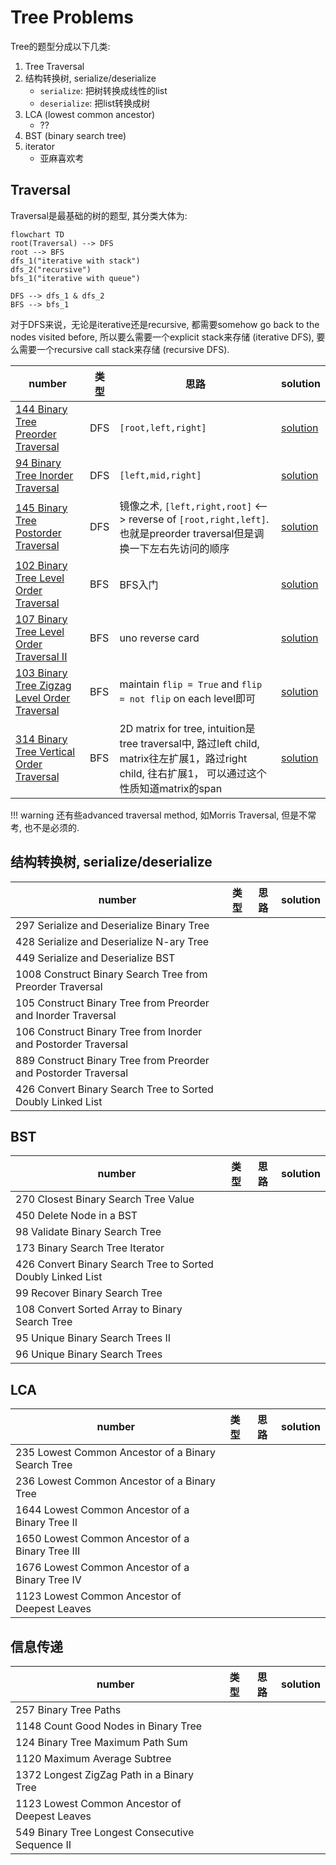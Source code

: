 # Tree Problems

Tree的题型分成以下几类:




1. Tree Traversal
2. 结构转换树, serialize/deserialize
    - `serialize`: 把树转换成线性的list
    - `deserialize`: 把list转换成树
3. LCA (lowest common ancestor)
    - ??
4. BST (binary search tree)
5. iterator
    - 亚麻喜欢考


## Traversal

Traversal是最基础的树的题型, 其分类大体为:

```mermaid
flowchart TD
root(Traversal) --> DFS
root --> BFS
dfs_1("iterative with stack")
dfs_2("recursive")
bfs_1("iterative with queue")

DFS --> dfs_1 & dfs_2
BFS --> bfs_1
```

对于DFS来说，无论是iterative还是recursive, 都需要somehow go back to the nodes visited before, 所以要么需要一个explicit stack来存储 (iterative DFS), 要么需要一个recursive call stack来存储 (recursive DFS).


|number|类型|思路|solution|
|---|---|---|---|
|[144 Binary Tree Preorder Traversal](https://leetcode.com/problems/binary-tree-preorder-traversal/description/)|DFS|`[root,left,right]`|[solution](../../leetcode/144-binary-tree-preorder-traversal/index.md)|
|[94 Binary Tree Inorder Traversal](https://leetcode.com/problems/binary-tree-inorder-traversal/description/)|DFS|`[left,mid,right]`|[solution](../../leetcode/94-binary-tree-inorder-traversal/index.md)|
|[145 Binary Tree Postorder Traversal](https://leetcode.com/problems/binary-tree-postorder-traversal/description/)|DFS|镜像之术, `[left,right,root]` <--> reverse of `[root,right,left]`. 也就是preorder traversal但是调换一下左右先访问的顺序|[solution](../../leetcode/145-binary-tree-postorder-traversal/index.md)|
|[102 Binary Tree Level Order Traversal](https://leetcode.com/problems/binary-tree-level-order-traversal/description/)|BFS|BFS入门|[solution](../../leetcode/102-binary-tree-level-order-traversal/index.md)|
|[107 Binary Tree Level Order Traversal II](https://leetcode.com/problems/binary-tree-level-order-traversal-ii/description/)|BFS|uno reverse card|[solution](../../leetcode/107-binary-tree-level-order-traversal-II/index.md)|
|[103 Binary Tree Zigzag Level Order Traversal](https://leetcode.com/problems/binary-tree-zigzag-level-order-traversal/description/)|BFS|maintain `flip = True` and `flip = not flip` on each level即可|[solution](../../leetcode/103-binary-tree-zigzag-level-order-traversal/index.md)|
|[314 Binary Tree Vertical Order Traversal](https://leetcode.com/problems/binary-tree-vertical-order-traversal/description/)|BFS|2D matrix for tree, intuition是tree traversal中, 路过left child, matrix往左扩展1，路过right child, 往右扩展1， 可以通过这个性质知道matrix的span|[solution](../../leetcode/314-binary-tree-vertical-order-traversal/index.md)|


!!! warning
    还有些advanced traversal method, 如Morris Traversal, 但是不常考, 也不是必须的.

## 结构转换树, serialize/deserialize


|number|类型|思路|solution|
|---|---|---|---|
|297 Serialize and Deserialize Binary Tree|
|428 Serialize and Deserialize N-ary Tree|
|449 Serialize and Deserialize BST|
|1008 Construct Binary Search Tree from Preorder Traversal|
|105 Construct Binary Tree from Preorder and Inorder Traversal|
|106 Construct Binary Tree from Inorder and Postorder Traversal|
|889 Construct Binary Tree from Preorder and Postorder Traversal|
|426 Convert Binary Search Tree to Sorted Doubly Linked List|


## BST

|number|类型|思路|solution|
|---|---|---|---|
|270 Closest Binary Search Tree Value|
|450 Delete Node in a BST|
|98 Validate Binary Search Tree|
|173 Binary Search Tree Iterator|
|426 Convert Binary Search Tree to Sorted Doubly Linked List|
|99 Recover Binary Search Tree|
|108 Convert Sorted Array to Binary Search Tree|
|95 Unique Binary Search Trees II|
|96 Unique Binary Search Trees|


## LCA

|number|类型|思路|solution|
|---|---|---|---|
|235 Lowest Common Ancestor of a Binary Search Tree|
|236 Lowest Common Ancestor of a Binary Tree|
|1644 Lowest Common Ancestor of a Binary Tree II|
|1650 Lowest Common Ancestor of a Binary Tree III|
|1676 Lowest Common Ancestor of a Binary Tree IV|
|1123 Lowest Common Ancestor of Deepest Leaves|

## 信息传递

|number|类型|思路|solution|
|---|---|---|---|
|257 Binary Tree Paths|
|1148 Count Good Nodes in Binary Tree|
|124 Binary Tree Maximum Path Sum|
|1120 Maximum Average Subtree|
|1372 Longest ZigZag Path in a Binary Tree|
|1123 Lowest Common Ancestor of Deepest Leaves|
|549 Binary Tree Longest Consecutive Sequence II|

